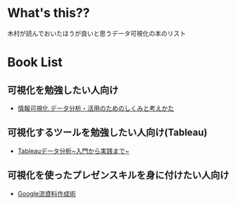 # What's this??
木村が読んでおいたほうが良いと思うデータ可視化の本のリスト<br/>

# Book List
## 可視化を勉強したい人向け
- [情報可視化 データ分析・活用のためのしくみと考えかた](https://www.amazon.co.jp/%E6%83%85%E5%A0%B1%E5%8F%AF%E8%A6%96%E5%8C%96-%E3%83%87%E3%83%BC%E3%82%BF%E5%88%86%E6%9E%90%E3%83%BB%E6%B4%BB%E7%94%A8%E3%81%AE%E3%81%9F%E3%82%81%E3%81%AE%E3%81%97%E3%81%8F%E3%81%BF%E3%81%A8%E8%80%83%E3%81%88%E3%81%8B%E3%81%9F-%E9%AB%98%E9%96%93-%E5%BA%B7%E5%8F%B2/dp/4627853513)

## 可視化するツールを勉強したい人向け(Tableau)
- [Tableauデータ分析~入門から実践まで~](https://www.amazon.co.jp/Tableau%E3%83%87%E3%83%BC%E3%82%BF%E5%88%86%E6%9E%90-%E5%85%A5%E9%96%80%E3%81%8B%E3%82%89%E5%AE%9F%E8%B7%B5%E3%81%BE%E3%81%A7-%E5%B0%8F%E9%87%8E%E6%B3%B0%E8%BC%94/dp/4798050261)

## 可視化を使ったプレゼンスキルを身に付けたい人向け
- [Google流資料作成術](https://www.amazon.co.jp/Google%E6%B5%81%E8%B3%87%E6%96%99%E4%BD%9C%E6%88%90%E8%A1%93-%E3%82%B3%E3%83%BC%E3%83%AB%E3%83%BB%E3%83%8C%E3%83%83%E3%82%B9%E3%83%90%E3%82%A6%E3%83%9E%E3%83%BC%E3%83%BB%E3%83%8A%E3%83%95%E3%83%AA%E3%83%83%E3%82%AF/dp/4534054726/ref=sr_1_5?s=books&ie=UTF8&qid=1543900722&sr=1-5&keywords=Google)
